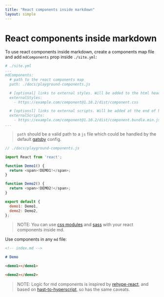 ```yaml
---
title: "React components inside markdown"
layout: simple
---
```


# React components inside markdown

To use react components inside markdown, create a components map file and add `mdComponents` prop inside `./site.yml`:

```yaml
# ./site.yml
...
mdComponents:
  # path to the react components map
  path: ./docs/playground-components.js

  # [optional] links to external styles. Will be added to the html head tag.
  externalStyles:
    - https://example.com/component@1.10.2/dist/component.css

  # [optionsl] links to external scripts. Will be added at the end of html body.
  externalScripts:
    - https://example.com/component@1.10.2/dist/component.bundle.min.js
...
```

> `path` should be a valid path to a `js` file which could be handled by the default [gatsby](https://www.gatsbyjs.org/) config.

```js
// ./docs/playground-components.js

import React from 'react';

function Demo1() {
  return <span>!DEMO1!</span>;
}

function Demo2() {
  return <span>!DEMO2!</span>;
}

export default {
  demo1: Demo1,
  demo2: Demo2,
};
```

> NOTE: You can use [css modules](https://www.gatsbyjs.org/tutorial/part-two/#css-modules) and [sass](https://www.gatsbyjs.org/packages/gatsby-plugin-sass/) with your react components inside md.

Use components in any `md` file:

```md
<!-- index.md -->

# Demo

<demo1></demo1>

<demo2></demo2>
```

> NOTE:
> Logic for md components is inspired by [rehype-react](https://using-remark.gatsbyjs.org/custom-components/),
> and based on [hast-to-hyperscript](https://github.com/syntax-tree/hast-to-hyperscript),
> so has the same caveats.
